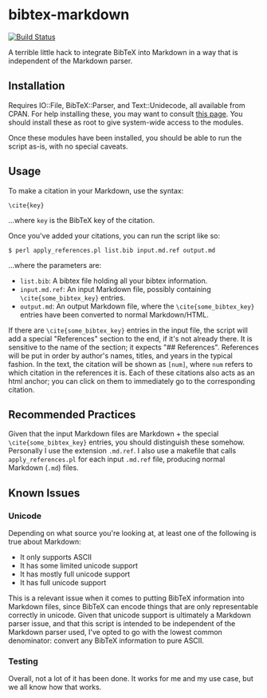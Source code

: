 bibtex-markdown
===============

[![Build Status](https://travis-ci.org/jgoldfar/bibtex-markdown.svg?branch=master)](https://travis-ci.org/jgoldfar/bibtex-markdown)

A terrible little hack to integrate BibTeX into Markdown in a way that is independent of the Markdown parser.

## Installation
Requires IO::File, BibTeX::Parser, and Text::Unidecode, all available from CPAN.
For help installing these, you may want to consult [this page](http://perl.about.com/od/packagesmodules/qt/perlcpan.htm).
You should install these as root to give system-wide access to the modules.

Once these modules have been installed, you should be able to run the script as-is, with no special caveats.


## Usage
To make a citation in your Markdown, use the syntax:

```
\cite{key}
```

...where `key` is the BibTeX key of the citation.

Once you've added your citations, you can run the script like so:
```console
$ perl apply_references.pl list.bib input.md.ref output.md
```

...where the parameters are:
- `list.bib`: A bibtex file holding all your bibtex information.
- `input.md.ref`: An input Markdown file, possibly containing `\cite{some_bibtex_key}` entries.
- `output.md`: An output Markdown file, where the `\cite{some_bibtex_key}` entries have been converted to normal Markdown/HTML.

If there are `\cite{some_bibtex_key}` entries in the input file, the script will add a special "References" section to the end, if it's not already there.
It is sensitive to the name of the section; it expects "## References".
References will be put in order by author's names, titles, and years in the typical fashion.
In the text, the citation will be shown as `[num]`, where `num` refers to which citation in the references it is.
Each of these citations also acts as an html anchor; you can click on them to immediately go to the corresponding citation.

## Recommended Practices
Given that the input Markdown files are Markdown + the special `\cite{some_bibtex_key}` entries, you should distinguish these somehow.  Personally I use the extension `.md.ref`.  I also use a makefile that calls `apply_references.pl` for each input `.md.ref` file, producing normal Markdown (`.md`) files.

## Known Issues
### Unicode
Depending on what source you're looking at, at least one of the following is true about Markdown:
- It only supports ASCII
- It has some limited unicode support
- It has mostly full unicode support
- It has full unicode support

This is a relevant issue when it comes to putting BibTeX information into Markdown files, since BibTeX can encode things that are only representable correctly in unicode. Given that unicode support is ultimately a Markdown parser issue, and that this script is intended to be independent of the Markdown parser used, I've opted to go with the lowest common denominator: convert any BibTeX information to pure ASCII.

### Testing
Overall, not a lot of it has been done. It works for me and my use case, but we all know how that works.
